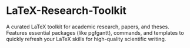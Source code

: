 # LaTeX-Research-Toolkit
A curated LaTeX toolkit for academic research, papers, and theses. Features essential packages (like pgfgantt), commands, and templates to quickly refresh your LaTeX skills for high-quality scientific writing.
